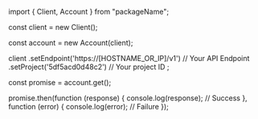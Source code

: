 import { Client, Account } from "packageName";

const client = new Client();

const account = new Account(client);

client
    .setEndpoint('https://[HOSTNAME_OR_IP]/v1') // Your API Endpoint
    .setProject('5df5acd0d48c2') // Your project ID
;

const promise = account.get();

promise.then(function (response) {
    console.log(response); // Success
}, function (error) {
    console.log(error); // Failure
});